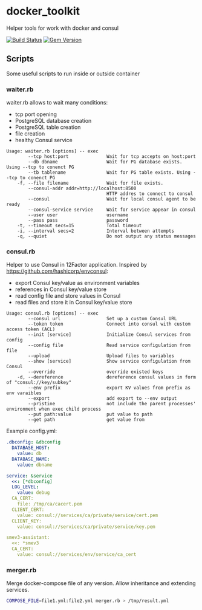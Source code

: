 # docker_toolkit
Helper tools for work with docker and consul

[![Build Status](https://travis-ci.com/RnD-Soft/docker_toolkit.svg?branch=master)](https://travis-ci.com/RnD-Soft/docker_toolkit) [![Gem Version](https://badge.fury.io/rb/docker_toolkit.svg)](https://badge.fury.io/rb/docker_toolkit)

## Scripts

Some useful scripts to run inside or outside container

### waiter.rb

waiter.rb allows to wait many conditions:

* tcp port opening
* PostgreSQL database creation
* PostgreSQL table creation
* file creation
* healthy Consul service 

```
Usage: waiter.rb [options] -- exec
        --tcp host:port              Wait for tcp accepts on host:port
        --db dbname                  Wait for PG database exists. Using --tcp to conenct PG
        --tb tablename               Wait for PG table exists. Using --tcp to conenct PG
    -f, --file filename              Wait for file exists.
        --consul-addr addr=http://localhost:8500
                                     HTTP addres to connect to consul
        --consul                     Wait for local consul agent to be ready
        --consul-service service     Wait for service appear in consul
        --user user                  username
        --pass pass                  password
    -t, --timeout secs=15            Total timeout
    -i, --interval secs=2            Interval between attempts
    -q, --quiet                      Do not output any status messages
```


### consul.rb

Helper to use Consul in 12Factor application. Inspired by https://github.com/hashicorp/envconsul:

* export Consul key/value as environment variables
* references in Consul key/value store
* read config file and store values in Consul
* read files and store it in Consul key/value  store

```
Usage: consul.rb [options] -- exec
        --consul url                 Set up a custom Consul URL
        --token token                Connect into consul with custom access token (ACL)
        --init [service]             Initialize Consul services from config
        --config file                Read service configulation from file
        --upload                     Upload files to variables
        --show [service]             Show service configulation from Consul
        --override                   override existed keys
    -d, --dereference                dereference consul values in form of "consul://key/subkey"
        --env prefix                 export KV values from prefix as env varaibles
        --export                     add export to --env output
        --pristine                   not include the parent processes' environment when exec child process
        --put path:value             put value to path
        --get path                   get value from
```

Example config.yml:
```yaml
.dbconfig: &dbconfig
  DATABASE_HOST:
    value: db
  DATABASE_NAME:
    value: dbname

service: &service
  <<: [*dbconfig]
  LOG_LEVEL:
    value: debug
  CA_CERT:
    file: /tmp/ca/cacert.pem
  CLIENT_CERT:
    value: consul://services/ca/private/service/cert.pem
  CLIENT_KEY:
    value: consul://services/ca/private/service/key.pem

smev3-assistant:
  <<: *smev3
  CA_CERT:
    value: consul://services/env/service/ca_cert
```

### merger.rb

Merge docker-compose file of any version. Allow inheritance and extending services.
```bash
COMPOSE_FILE=file1.yml:file2.yml merger.rb > /tmp/result.yml
```
